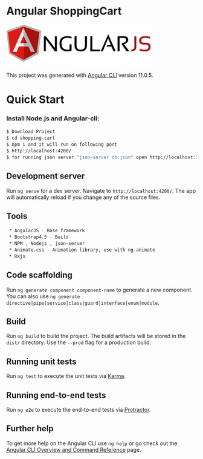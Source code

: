 # Angular ShoppingCart
![](images/angular.png)




This project was generated with [Angular CLI](https://github.com/angular/angular-cli) version 11.0.5.


# Quick Start
### Install Node.js and Angular-cli:
```sh
$ Download Project
$ cd shopping-cart
$ npm i and it will run on following port
$ http://localhost:4200/ 
$ for running json server "json-server db.json" open http://localhost:3000/products
```
## Development server

Run `ng serve` for a dev server. Navigate to `http://localhost:4200/`. The app will automatically reload if you change any of the source files.


## Tools
```sh
 * AngularJS - Base framework
 * Bootstrap4.5 - Build
 * NPM , Nodejs , json-server
 * Animate.css - Animation library, use with ng-animate
 * Rxjs
```
## Code scaffolding

Run `ng generate component component-name` to generate a new component. You can also use `ng generate directive|pipe|service|class|guard|interface|enum|module`.

## Build

Run `ng build` to build the project. The build artifacts will be stored in the `dist/` directory. Use the `--prod` flag for a production build.

## Running unit tests

Run `ng test` to execute the unit tests via [Karma](https://karma-runner.github.io).

## Running end-to-end tests

Run `ng e2e` to execute the end-to-end tests via [Protractor](http://www.protractortest.org/).

## Further help

To get more help on the Angular CLI use `ng help` or go check out the [Angular CLI Overview and Command Reference](https://angular.io/cli) page.
